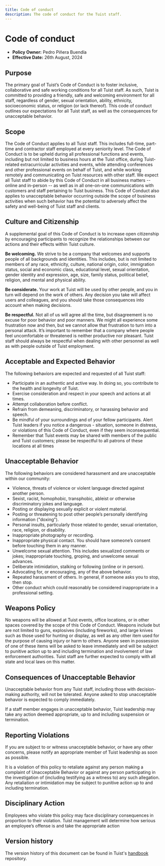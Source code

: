 ```yaml
---
title: Code of conduct
description: The code of conduct for the Tuist staff.
---
```


# Code of conduct

- **Policy Owner:** Pedro Piñera Buendía
- **Effective Date:** 26th August, 2024

## Purpose 

The primary goal of Tuist’s Code of Conduct is to foster inclusive, collaborative and safe working conditions for all Tuist staff. As such, Tuist is committed to providing a friendly, safe and welcoming environment for all staff, regardless of gender, sexual orientation, ability, ethnicity, socioeconomic status, or religion (or lack thereof).
This code of conduct outlines our expectations for all Tuist staff, as well as the consequences for unacceptable behavior.

## Scope

The Code of Conduct applies to all Tuist staff. This includes full-time, part-time and contractor staff employed at every seniority level. The Code of Conduct is to be upheld during all professional functions and events, including but not limited to business hours at the Tuist office, during Tuist-related extracurricular activities and events, while attending conferences and other professional events on behalf of Tuist, and while working remotely and communicating on Tuist resources with other staff.
We expect all Tuist staff to abide by this Code of Conduct in all business matters -- online and in-person -- as well as in all one-on-one communications with customers and staff pertaining to Tuist business.
This Code of Conduct also applies to unacceptable behavior occurring outside the scope of business activities when such behavior has the potential to adversely affect the safety and well-being of Tuist staff and clients.

## Culture and Citizenship

A supplemental goal of this Code of Conduct is to increase open citizenship by encouraging participants to recognize the relationships between our actions and their effects within Tuist culture.

**Be welcoming.** We strive to be a company that welcomes and supports people of all backgrounds and identities. This includes, but is not limited to members of any race, ethnicity, culture, national origin, color, immigration status, social and economic class, educational level, sexual orientation, gender identity and expression, age, size, family status, political belief, religion, and mental and physical ability.

**Be considerate.** Your work at Tuist will be used by other people, and you in turn will depend on the work of others. Any decision you take will affect users and colleagues, and you should take those consequences into account when making decisions.

**Be respectful.** Not all of us will agree all the time, but disagreement is no excuse for poor behavior and poor manners. We might all experience some frustration now and then, but we cannot allow that frustration to turn into a personal attack. It’s important to remember that a company where people feel uncomfortable or threatened is neither productive nor pleasant. Tuist staff should always be respectful when dealing with other personnel as well as with people outside of Tuist employment.

## Acceptable and Expected Behavior

The following behaviors are expected and requested of all Tuist staff:
- Participate in an authentic and active way. In doing so, you contribute to the health and longevity of Tuist.
- Exercise consideration and respect in your speech and actions at all times.
- Attempt collaboration before conflict.
- Refrain from demeaning, discriminatory, or harassing behavior and speech.
- Be mindful of your surroundings and of your fellow participants. Alert Tuist leaders if you notice a dangerous - situation, someone in distress, or violations of this Code of Conduct, even if they seem inconsequential.
- Remember that Tuist events may be shared with members of the public and Tuist customers; please be respectful to all patrons of these locations at all times

## Unacceptable Behavior

The following behaviors are considered harassment and are unacceptable within our community:
- Violence, threats of violence or violent language directed against another person.
- Sexist, racist, homophobic, transphobic, ableist or otherwise discriminatory jokes and language.
- Posting or displaying sexually explicit or violent material.
- Posting or threatening to post other people’s personally identifying information ("doxing").
- Personal insults, particularly those related to gender, sexual orientation, race, religion, or disability.
- Inappropriate photography or recording.
- Inappropriate physical contact. You should have someone’s consent before touching them in any manner.
- Unwelcome sexual attention. This includes sexualized comments or jokes; inappropriate touching, groping, and unwelcome sexual advances.
- Deliberate intimidation, stalking or following (online or in person).
- Advocating for, or encouraging, any of the above behavior.
- Repeated harassment of others. In general, if someone asks you to stop, then stop.
- Other conduct which could reasonably be considered inappropriate in a professional setting.

## Weapons Policy

No weapons will be allowed at Tuist events, office locations, or in other spaces covered by the scope of this Code of Conduct. Weapons include but are not limited to guns, explosives (including fireworks), and large knives such as those used for hunting or display, as well as any other item used for the purpose of causing injury or harm to others.
Anyone seen in possession of one of these items will be asked to leave immediately and will be subject to punitive action up to and including termination and involvement of law enforcement authorities. Tuist staff are further expected to comply with all state and local laws on this matter.

## Consequences of Unacceptable Behavior

Unacceptable behavior from any Tuist staff, including those with decision-making authority, will not be tolerated.
Anyone asked to stop unacceptable behavior is expected to comply immediately.

If a staff member engages in unacceptable behavior, Tuist leadership may take any action deemed appropriate, up to and including suspension or termination.

## Reporting Violations

If you are subject to or witness unacceptable behavior, or have any other concerns, please notify an appropriate member of Tuist leadership as soon as possible.

It is a violation of this policy to retaliate against any person making a complaint of Unacceptable Behavior or against any person participating in the investigation of (including testifying as a witness to) any such allegation. Any retaliation or intimidation may be subject to punitive action up to and including termination.

## Disciplinary Action

Employees who violate this policy may face disciplinary consequences in proportion to their violation. Tuist management will determine how serious an employee’s offense is and take the appropriate action

## Version history

The version history of this document can be found in Tuist's [handbook](https://github.com/tuist/handbook) repository.